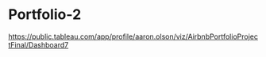 # Portfolio-2

https://public.tableau.com/app/profile/aaron.olson/viz/AirbnbPortfolioProjectFinal/Dashboard7
